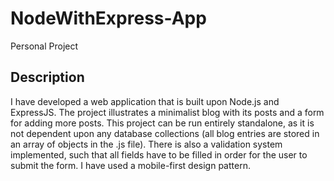 # NodeWithExpress-App

Personal Project

## Description

I have developed a web application that is built upon Node.js and ExpressJS. The project illustrates a minimalist blog with its posts and a form for adding more posts. This project can be run entirely standalone, as it is not dependent upon any database collections (all blog entries are stored in an array of objects in the .js file). There is also a validation system implemented, such that all fields have to be filled in order for the user to submit the form. I have used a mobile-first design pattern.
